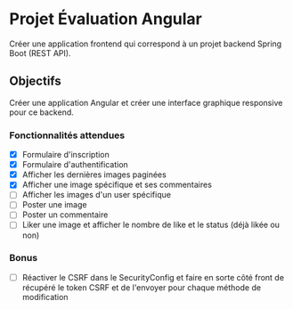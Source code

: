 # Projet Évaluation Angular

Créer une application frontend qui correspond à un projet backend Spring Boot (REST API).  

## Objectifs

Créer une application Angular et créer une interface graphique responsive pour ce backend.

### Fonctionnalités attendues

- [x] Formulaire d'inscription
- [x] Formulaire d'authentification
- [x] Afficher les dernières images paginées
- [x] Afficher une image spécifique et ses commentaires
- [ ] Afficher les images d'un user spécifique
- [ ] Poster une image
- [ ] Poster un commentaire
- [ ] Liker une image et afficher le nombre de like et le status (déjà likée ou non)

### Bonus

- [ ] Réactiver le CSRF dans le SecurityConfig et faire en sorte côté front de récupéré le token
  CSRF et de l'envoyer pour chaque méthode de modification

